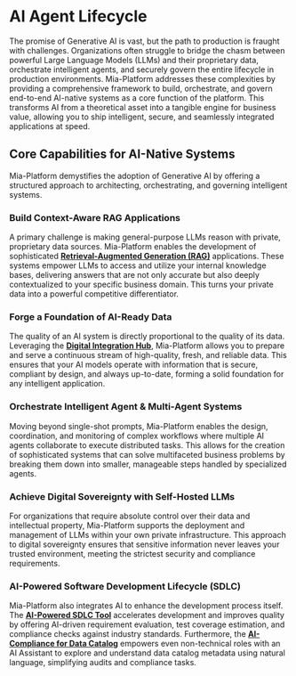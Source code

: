 # AI Agent Lifecycle

The promise of Generative AI is vast, but the path to production is fraught with challenges. Organizations often struggle to bridge the chasm between powerful Large Language Models (LLMs) and their proprietary data, orchestrate intelligent agents, and securely govern the entire lifecycle in production environments. Mia-Platform addresses these complexities by providing a comprehensive framework to build, orchestrate, and govern end-to-end AI-native systems as a core function of the platform. This transforms AI from a theoretical asset into a tangible engine for business value, allowing you to ship intelligent, secure, and seamlessly integrated applications at speed.

## Core Capabilities for AI-Native Systems

Mia-Platform demystifies the adoption of Generative AI by offering a structured approach to architecting, orchestrating, and governing intelligent systems.

### Build Context-Aware RAG Applications

A primary challenge is making general-purpose LLMs reason with private, proprietary data sources. Mia-Platform enables the development of sophisticated [**Retrieval-Augmented Generation (RAG)**](/runtime_suite_templates/ai-rag-template/10_overview_and_usage) applications. These systems empower LLMs to access and utilize your internal knowledge bases, delivering answers that are not only accurate but also deeply contextualized to your specific business domain. This turns your private data into a powerful competitive differentiator.

### Forge a Foundation of AI-Ready Data

The quality of an AI system is directly proportional to the quality of its data. Leveraging the [**Digital Integration Hub**](/fast_data/what_is_fast_data), Mia-Platform allows you to prepare and serve a continuous stream of high-quality, fresh, and reliable data. This ensures that your AI models operate with information that is secure, compliant by design, and always up-to-date, forming a solid foundation for any intelligent application.

### Orchestrate Intelligent Agent & Multi-Agent Systems

Moving beyond single-shot prompts, Mia-Platform enables the design, coordination, and monitoring of complex workflows where multiple AI agents collaborate to execute distributed tasks. This allows for the creation of sophisticated systems that can solve multifaceted business problems by breaking them down into smaller, manageable steps handled by specialized agents.

### Achieve Digital Sovereignty with Self-Hosted LLMs

For organizations that require absolute control over their data and intellectual property, Mia-Platform supports the deployment and management of LLMs within your own private infrastructure. This approach to digital sovereignty ensures that sensitive information never leaves your trusted environment, meeting the strictest security and compliance requirements.

### AI-Powered Software Development Lifecycle (SDLC)

Mia-Platform also integrates AI to enhance the development process itself. The [**AI-Powered SDLC Tool**](/runtime_suite_applications/quality-assistant/10_overview%23ai-powered-sdlc-tool) accelerates development and improves quality by offering AI-driven requirement evaluation, test coverage estimation, and compliance checks against industry standards. Furthermore, the [**AI-Compliance for Data Catalog**](/runtime_suite_applications/data-catalog-ai-compliance/10_overview%23getting-started) empowers even non-technical roles with an AI Assistant to explore and understand data catalog metadata using natural language, simplifying audits and compliance tasks.
